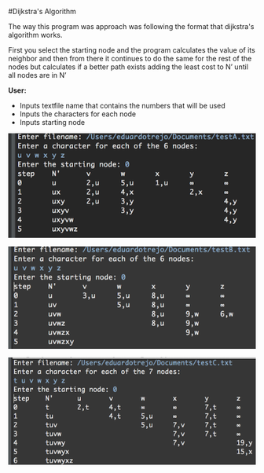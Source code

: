 #Dijkstra's Algorithm

<p>The way this program was approach was following the format that dijkstra's algorithm works. </p>
<p>First you select the starting node and the program calculates the value of its neighbor and then from there it continues to do the same for the rest of the nodes but calculates if a better path exists adding the least cost to N’ until all nodes are in N’</p>

<b>User:</b>
* Inputs textfile name that contains the numbers that will be used
* Inputs the characters for each node
* Inputs starting node
<p align="center">
<img src="https://github.com/eduardotrejo/Algorithms/blob/master/Dijkstra/Screenshots/testA.png"/>
</p>
<p align="center">
<img src="https://github.com/eduardotrejo/Algorithms/blob/master/Dijkstra/Screenshots/testB.png"/>
</p>
<p align="center">
<img src="https://github.com/eduardotrejo/Algorithms/blob/master/Dijkstra/Screenshots/testC.png"/>
</p>

